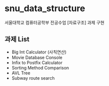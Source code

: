 # snu_data_structure

서울대학교 컴퓨터공학부 전공수업 [자료구조] 과제 구현


## 과제 List

- Big Int Calculator (사칙연산)
- Movie Database Console
- Infix to Postfix Calculator
- Sorting Method Comparison
- AVL Tree
- Subway route search
